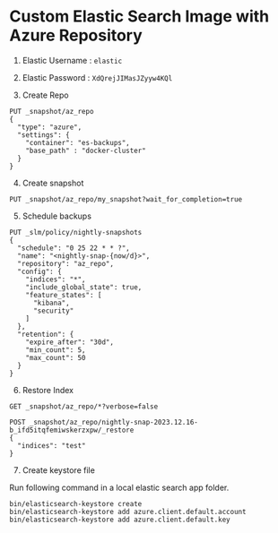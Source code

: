 # Custom Elastic Search Image with Azure Repository

1. Elastic Username : `elastic`
2. Elastic Password : `XdQrejJIMasJZyyw4KQl`

3. Create Repo

```shell
PUT _snapshot/az_repo
{
  "type": "azure",
  "settings": {
    "container": "es-backups",
    "base_path" : "docker-cluster"
  }
}
```

4. Create snapshot
```shell
PUT _snapshot/az_repo/my_snapshot?wait_for_completion=true
```

5. Schedule backups
```shell
PUT _slm/policy/nightly-snapshots
{
  "schedule": "0 25 22 * * ?",
  "name": "<nightly-snap-{now/d}>",
  "repository": "az_repo",
  "config": {
    "indices": "*",
    "include_global_state": true,
    "feature_states": [
      "kibana",
      "security"
    ]
  },
  "retention": {
    "expire_after": "30d",
    "min_count": 5,
    "max_count": 50
  }
}
```

6. Restore Index
```shell
GET _snapshot/az_repo/*?verbose=false

POST _snapshot/az_repo/nightly-snap-2023.12.16-b_ifd5itqfemiwskerzxpw/_restore
{
  "indices": "test"
}
```

7. Create keystore file

Run following command in a local elastic search app folder.

```shell
bin/elasticsearch-keystore create
bin/elasticsearch-keystore add azure.client.default.account
bin/elasticsearch-keystore add azure.client.default.key
```
